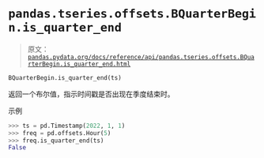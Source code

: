 # `pandas.tseries.offsets.BQuarterBegin.is_quarter_end`

> 原文：[`pandas.pydata.org/docs/reference/api/pandas.tseries.offsets.BQuarterBegin.is_quarter_end.html`](https://pandas.pydata.org/docs/reference/api/pandas.tseries.offsets.BQuarterBegin.is_quarter_end.html)

```py
BQuarterBegin.is_quarter_end(ts)
```

返回一个布尔值，指示时间戳是否出现在季度结束时。

示例

```py
>>> ts = pd.Timestamp(2022, 1, 1)
>>> freq = pd.offsets.Hour(5)
>>> freq.is_quarter_end(ts)
False 
```
